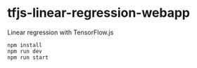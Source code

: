 # tfjs-linear-regression-webapp
Linear regression with TensorFlow.js

```node
npm install
npm run dev
npm run start
